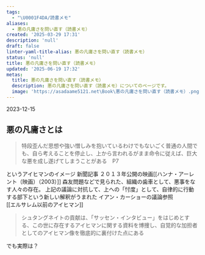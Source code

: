 ```yaml
---
tags:
  - "\U0001F4DA/読書メモ"
aliases:
  - 悪の凡庸さを問い直す（読書メモ）
created: '2025-03-29 17:31'
description: 'null'
draft: false
linter-yaml-title-alias: 悪の凡庸さを問い直す（読書メモ）
status: 'null'
title: 悪の凡庸さを問い直す（読書メモ）
updated: '2025-06-19 17:32'
metas:
  title: 悪の凡庸さを問い直す（読書メモ）
  description: 悪の凡庸さを問い直す（読書メモ）についてのページです。
  image: 'https://asadaame5121.net\Book\悪の凡庸さを問い直す（読書メモ）.png'
---
```

2023-12-15

## 悪の凡庸さとは
>特段歪んだ思想や強い憎しみを抱いているわけでもないごく普通の人間でも、自ら考えることを停止し、上から言われるがまま命令に従えば、巨大な悪を成し遂げてしまうことがある　P7

というアイヒマンのイメージ
新聞記事
２０１３年公開の映画[[ハンナ・アーレント（映画）（2003）]]
森友問題などで見られた、組織の歯車として、悪事をなす人々の存在。
	上記の議論に対抗して、上への「忖度」として、自律的に行動する部下という新しい解釈がうまれた
		イアン・カーショーの議論参照	
[[エルサレム以前のアイヒマン]]
>シュタングネイトの貢献は、「サッセン・インタビュー」をはじめとする、この世に存在するアイヒマンに関する資料を博捜し、自覚的な加担者としてのアイヒマン像を徹底的に裏付けた点にある

 
 でも実際は？
